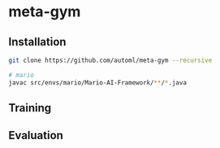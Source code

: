 # meta-gym

## Installation

```bash
git clone https://github.com/automl/meta-gym --recursive

# mario
javac src/envs/mario/Mario-AI-Framework/**/*.java
```

## Training

## Evaluation
